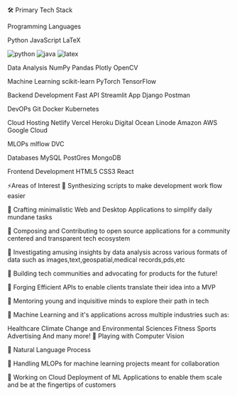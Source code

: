 🛠 Primary Tech Stack

Programming Languages





Python                                                                                                              JavaScript                                                                                                                                                                                                                                     LaTeX

![python](https://github.com/user-attachments/assets/b7ca325c-416b-4a71-aca6-7b1a849569eb)  ![java](https://github.com/user-attachments/assets/7e9ddec8-c98d-46c9-a979-47cdc13d0db3) ![latex](https://github.com/user-attachments/assets/b48ffb37-8924-4631-8f74-d276909e66c5)





Data Analysis
NumPy Pandas Plotly OpenCV

Machine Learning
scikit-learn PyTorch TensorFlow

Backend Development
Fast API Streamlit App Django Postman

DevOPs
Git Docker Kubernetes

Cloud Hosting
Netlify Vercel Heroku Digital Ocean Linode Amazon AWS Google Cloud

MLOPs
mlflow DVC

Databases
MySQL PostGres MongoDB

Frontend Development
HTML5 CSS3 React

⚡Areas of Interest
🌟 Synthesizing scripts to make development work flow easier

🌟 Crafting minimalistic Web and Desktop Applications to simplify daily mundane tasks

🌟 Composing and Contributing to open source applications for a community centered and transparent tech ecosystem

🌟 Investigating amusing insights by data analysis across various formats of data such as images,text,geospatial,medical records,pds,etc

🌟 Building tech communities and advocating for products for the future!

🌟 Forging Efficient APIs to enable clients translate their idea into a MVP

🌟 Mentoring young and inquisitive minds to explore their path in tech

🌟 Machine Learning and it's applications across multiple industries such as:

Healthcare
Climate Change and Environmental Sciences
Fitness
Sports
Advertising
And many more!
🌟 Playing with Computer Vision

🌟 Natural Language Process

🌟 Handling MLOPs for machine learning projects meant for collaboration

🌟 Working on Cloud Deployment of ML Applications to enable them scale and be at the fingertips of customers
